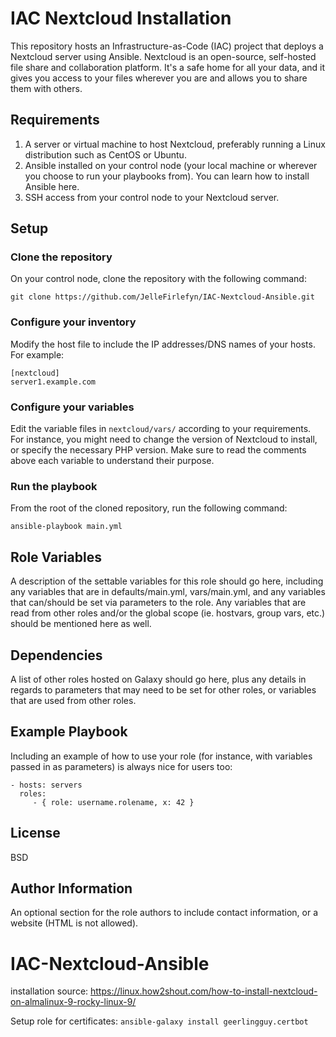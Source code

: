 IAC Nextcloud Installation
=========

This repository hosts an Infrastructure-as-Code (IAC) project that deploys a Nextcloud server using Ansible. Nextcloud is an open-source, self-hosted file share and collaboration platform. It's a safe home for all your data, and it gives you access to your files wherever you are and allows you to share them with others.

Requirements
------------

1. A server or virtual machine to host Nextcloud, preferably running a Linux distribution such as CentOS or Ubuntu.
1. Ansible installed on your control node (your local machine or wherever you choose to run your playbooks from). You can learn how to install Ansible here.
1. SSH access from your control node to your Nextcloud server.

Setup
-----

### Clone the repository

On your control node, clone the repository with the following command:

```
git clone https://github.com/JelleFirlefyn/IAC-Nextcloud-Ansible.git
```

### Configure your inventory

Modify the host file to include the IP addresses/DNS names of your hosts. For example:

```
[nextcloud]
server1.example.com
```

### Configure your variables

Edit the variable files in `nextcloud/vars/` according to your requirements. For instance, you might need to change the version of Nextcloud to install, or specify the necessary PHP version. Make sure to read the comments above each variable to understand their purpose.

### Run the playbook

From the root of the cloned repository, run the following command:

```
ansible-playbook main.yml
```

Role Variables
--------------

A description of the settable variables for this role should go here, including any variables that are in defaults/main.yml, vars/main.yml, and any variables that can/should be set via parameters to the role. Any variables that are read from other roles and/or the global scope (ie. hostvars, group vars, etc.) should be mentioned here as well.

Dependencies
------------

A list of other roles hosted on Galaxy should go here, plus any details in regards to parameters that may need to be set for other roles, or variables that are used from other roles.

Example Playbook
----------------

Including an example of how to use your role (for instance, with variables passed in as parameters) is always nice for users too:

    - hosts: servers
      roles:
         - { role: username.rolename, x: 42 }

License
-------

BSD

Author Information
------------------

An optional section for the role authors to include contact information, or a website (HTML is not allowed).

# IAC-Nextcloud-Ansible
installation source: https://linux.how2shout.com/how-to-install-nextcloud-on-almalinux-9-rocky-linux-9/

Setup role for certificates:
`ansible-galaxy install geerlingguy.certbot`

